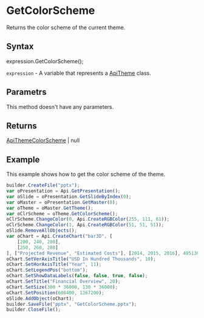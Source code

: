 # GetColorScheme

Returns the color scheme of the current theme.

## Syntax

expression.GetColorScheme();

`expression` - A variable that represents a [ApiTheme](../ApiTheme.md) class.

## Parametrs

This method doesn't have any parameters.

## Returns

[ApiThemeColorScheme](../../ApiThemeColorScheme/ApiThemeColorScheme.md) &#124; null

## Example

This example shows how to get the color scheme of the theme.

```javascript
builder.CreateFile("pptx");
var oPresentation = Api.GetPresentation();
var oSlide = oPresentation.GetSlideByIndex(0);
var oMaster = oPresentation.GetMaster(0);
var oTheme = oMaster.GetTheme();
var oClrScheme = oTheme.GetColorScheme();
oClrScheme.ChangeColor(0, Api.CreateRGBColor(255, 111, 61));
oClrScheme.ChangeColor(1, Api.CreateRGBColor(51, 51, 51));
oSlide.RemoveAllObjects();
var oChart = Api.CreateChart("bar3D", [
	[200, 240, 280],
	[250, 260, 280]
], ["Projected Revenue", "Estimated Costs"], [2014, 2015, 2016], 4051300, 2347595, 24);
oChart.SetVerAxisTitle("USD In Hundred Thousands", 10);
oChart.SetHorAxisTitle("Year", 11);
oChart.SetLegendPos("bottom");
oChart.SetShowDataLabels(false, false, true, false);
oChart.SetTitle("Financial Overview", 20);
oChart.SetSize(300 * 36000, 130 * 36000);
oChart.SetPosition(608400, 1267200);
oSlide.AddObject(oChart);
builder.SaveFile("pptx", "GetColorScheme.pptx");
builder.CloseFile();
```